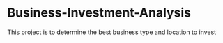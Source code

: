 # Business-Investment-Analysis
This project is to determine the best business type and location to invest
